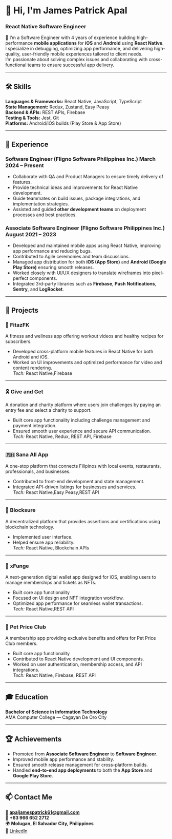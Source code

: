 # 👋 Hi, I'm James Patrick Apal  
### React Native Software Engineer  

🚀 I’m a Software Engineer with 4 years of experience building high-performance **mobile applications** for **iOS** and **Android** using **React Native**.  
I specialize in debugging, optimizing app performance, and delivering high-quality, user-friendly mobile experiences tailored to client needs.  
I’m passionate about solving complex issues and collaborating with cross-functional teams to ensure successful app delivery.  

---

## 🛠️ Skills  
**Languages & Frameworks:** React Native, JavaScript, TypeScript  
**State Management:** Redux, Zustand, Easy Peasy  
**Backend & APIs:** REST APIs, Firebase  
**Testing & Tools:** Jest, Git  
**Platforms:** Android/iOS builds (Play Store & App Store)  

---

## 💼 Experience  

### **Software Engineer** (Fligno Software Philippines Inc.) March 2024 – Present
- Collaborate with QA and Product Managers to ensure timely delivery of features.  
- Provide technical ideas and improvements for React Native development.  
- Guide teammates on build issues, package integrations, and implementation strategies.
- Assisted and guided **other development teams** on deployment processes and best practices.

### **Associate Software Engineer** (Fligno Software Philippines Inc.) August 2021 – 2023
- Developed and maintained mobile apps using React Native, improving app performance and reducing bugs.  
- Contributed to Agile ceremonies and team discussions.  
- Managed app distribution for both **iOS (App Store)** and **Android (Google Play Store)** ensuring smooth releases.  
- Worked closely with UI/UX designers to translate wireframes into pixel-perfect components.  
- Integrated 3rd-party libraries such as **Firebase**, **Push Notifications**, **Sentry**, and **LogRocket**.  

---

## 📱 Projects  

### 💪 FitazFK  
A fitness and wellness app offering workout videos and healthy recipes for subscribers.  
- Developed cross-platform mobile features in React Native for both Android and iOS.  
- Worked on UI improvements and optimized performance for video and content rendering.  
*Tech:* React Native,Firebase  

---

### 🎗️ Give and Get  
A donation and charity platform where users join challenges by paying an entry fee and select a charity to support.  
- Built core app functionality including challenge management and payment integration.  
- Ensured smooth user experience and secure API communication.  
*Tech:* React Native, Redux, REST API, Firebase  

---

### 🇵🇭 Sana All App  
A one-stop platform that connects Filipinos with local events, restaurants, professionals, and businesses.  
- Contributed to front-end development and state management.  
- Integrated API-driven listings for businesses and services.  
*Tech:* React Native,Easy Peasy,REST API  

---

### 🔗 Blocksure  
A decentralized platform that provides assertions and certifications using blockchain technology.  
- Implemented user interface.  
- Helped ensure app reliability.  
*Tech:* React Native, Blockchain APIs  

---

### 🪪 xFunge  
A next-generation digital wallet app designed for iOS, enabling users to manage memberships and tickets as NFTs.  
- Built core app functionality
- Focused on UI design and NFT integration workflow.  
- Optimized app performance for seamless wallet transactions.  
*Tech:* React Native,REST API

---

### 🐾 Pet Price Club  
A membership app providing exclusive benefits and offers for Pet Price Club members.  
- Built core app functionality
- Contributed to React Native development and UI components.  
- Worked on user authentication, membership access, and API integrations.  
*Tech:* React Native, Firebase, REST API  

---

## 🎓 Education  
**Bachelor of Science in Information Technology**  
AMA Computer College — Cagayan De Oro City  

---

## 🏆 Achievements  
- Promoted from **Associate Software Engineer** to **Software Engineer**.  
- Improved mobile app performance and stability.  
- Ensured smooth release management for cross-platform builds.
- Handled **end-to-end app deployments** to both the **App Store** and **Google Play Store**.  


---

## 📫 Contact Me  
📧 **apaljamespatrick61@gmail.com**  
📱 **+63 966 652 2712**  
🌍 **Molugan, El Salvador City, Philippines**  
💼 [LinkedIn](https://www.linkedin.com/in/james-patrick-apal-45666a222)  
